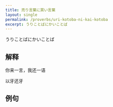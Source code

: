 ```yaml
---
title: 売り言葉に買い言葉
layout: single
permalink: /proverbs/uri-kotoba-ni-kai-kotoba
excerpt: うりことばにかいことば
---
```


うりことばにかいことば

## 解释

你来一言，我还一语

以牙还牙

## 例句

